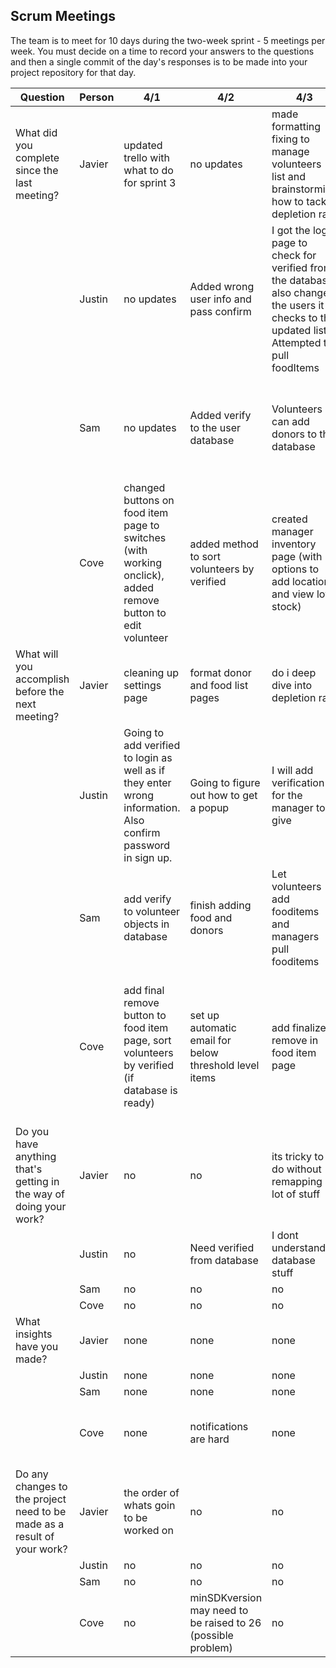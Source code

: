 ## Scrum Meetings
The team is to meet for 10 days during the two-week sprint - 5 meetings per week. You must decide on a time to record your answers to the questions and then a single commit of the day's responses is to be made into your project repository for that day.

Question    |          Person                                             | 4/1 | 4/2 | 4/3 | 4/4 | 4/5 | 4/7 | 4/8 | 4/9 | 4/10 | 4/11 |
------------|---------------------------------------------------------------------|-----|-----|-----|-----|-----|-----|-----|----|-----|-----|                                                              
| What did you complete since the last meeting? | Javier |updated trello with what to do for sprint 3 | no updates | made formatting fixing to manage volunteers list and brainstorming how to tackle depletion rate | worked on donor page and tested it | no updates | no updates | fixed bugs that were causing crashes | allowed duplicates on database and started depletion rate | no updates |  depletion rate is now complete |
|            | Justin | no updates | Added wrong user info and pass confirm | I got the login page to check for verified from the database, also changed the users it checks to the updated list. Attempted to pull foodItems | no updates | link verify to database | no updates | Helped with the bugs, created and almost completed set threshold page | no updates | Gave functionality to the pick button | Logout buttons for both manager and volunteer work | 
|            | Sam | no updates | Added verify to the user database | Volunteers can add donors to the database | no updates | help cove debug a db pull | inventory page is connected to db; fooditems can be added to the db | no updates | no updates | no updates | added locations to the database |
|            | Cove | changed buttons on food item page to switches (with working onclick), added remove button to edit volunteer | added method to sort volunteers by verified | created manager inventory page (with options to add locations and view low stock) | added finalize remove button to fooditem page and edit volunteer page, wrote script to send email with expiring/below threshold foods (db pull dosnt work) | debug db pull | no updates | started pick a csv file process, helped add unverified banner to manage volunteers page | add csv to db | remove volunteer, edit profile and forgot info are now hooked up to db |  update depletion rate every day at midnight, added bad app icon, disabled back button on hub pages |
| What will you accomplish before the next meeting? | Javier | cleaning up settings page | format donor and food list pages | do i deep dive into depletion rate | depletion rate? | keep working on depletion rate | no updates | do locations | depletion rate | no updates | maybe mind back buttons to go back to sign up page |
|            | Justin |Going to add verified to login as well as if they enter wrong information. Also confirm password in sign up. | Going to figure out how to get a popup | I will add verification for the manager to give | no updates | no updates | no updates | Going to work on the pick buttons on the add donor to the add food page | no updates | Going to figure out how to send the donor to the previous page | Remove back buttons and find something to do |
|            | Sam | add verify to volunteer objects in database | finish adding food and donors | Let volunteers add fooditems and managers pull fooditems | no updates | no updates | keep connecting stuff to firebase | no updates | no updates | no updates | work with javier to finish the locations stuff
|            | Cove | add final remove button to food item page, sort volunteers by verified (if database is ready) | set up automatic email for below threshold level items | add finalize remove in food item page | fix above db pull, probably some other stuff | further brainstorm depletion rate | no updates | finish csv upload process | determine in 401 tomorrow | make app icon, find something more important to do | fix isExpired (once addFood enforces expiration date format), probably something else more important |
| Do you have anything that's getting in the way of doing your work? | Javier | no | no | its tricky to do without remapping a lot of stuff | no | no | no | no | no | no | no |
|            | Justin | no | Need verified from database | I dont understand database stuff | no | no | no | need to know how to push to database | no | Error thrown and I don't know why | no |
|            | Sam | no | no | no | no | no | no | no | no | no | no |
|            | Cove | no | no | no | db pulls | no | no | no | no | no | no |
| What insights have you made? | Javier | none | none | none | none | none | none | understand databases more | database stuff | none | none |
|            | Justin | none | none | none | none | none | none | none | none | none | none | 
|            | Sam | none | none | none | none | none | none | none | none | none | none |
|            | Cove | none | notifications are hard | none | android calendar | none | none | slow internet makes firebase crash | pushing to db | none | none |
| Do any changes to the project need to be made as a result of your work? | Javier | the order of whats goin to be worked on | no | no | no | no | no | how database will handle duplicates | no | no | no |
|            | Justin | no | no | no | no | no | no | no | no | no | no |
|            | Sam | no | no | no | no | no | no | no | no | no |  no |
|            | Cove | no | minSDKversion may need to be raised to 26 (possible problem) | no | no | no | no | no | no | no | addFood has to enforce exprDate format |
